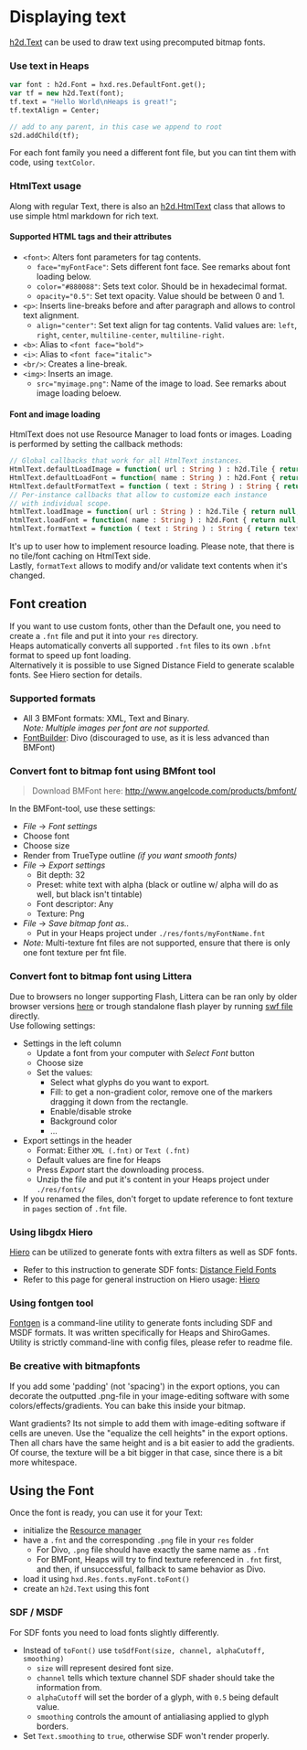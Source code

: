 # Displaying text

[h2d.Text](https://heaps.io/api/h2d/Text.html) can be used to draw text using precomputed bitmap fonts.

### Use text in Heaps

```haxe
var font : h2d.Font = hxd.res.DefaultFont.get();
var tf = new h2d.Text(font);
tf.text = "Hello World\nHeaps is great!";
tf.textAlign = Center;

// add to any parent, in this case we append to root
s2d.addChild(tf);
``` 

For each font family you need a different font file, but you can tint them with code, using `textColor`. 

### HtmlText usage
Along with regular Text, there is also an [h2d.HtmlText](https://heaps.io/api/h2d/HtmlText.html) class that allows to use simple html markdown for rich text.

#### Supported HTML tags and their attributes

* `<font>`: Alters font parameters for tag contents.
  * `face="myFontFace"`: Sets different font face. See remarks about font loading below.
  * `color="#880088"`: Sets text color. Should be in hexadecimal format.
  * `opacity="0.5"`: Set text opacity. Value should be between 0 and 1.
* `<p>`: Inserts line-breaks before and after paragraph and allows to control text alignment.
  * `align="center"`: Set text align for tag contents. Valid values are: `left`, `right`, `center`, `multiline-center`, `multiline-right`.
* `<b>`: Alias to `<font face="bold">`
* `<i>`: Alias to `<font face="italic">`
* `<br/>`: Creates a line-break.
* `<img>`: Inserts an image.
  * `src="myimage.png"`: Name of the image to load. See remarks about image loading beloew.

#### Font and image loading
HtmlText does not use Resource Manager to load fonts or images. Loading is performed by setting the callback methods:
```haxe
// Global callbacks that work for all HtmlText instances.
HtmlText.defaultLoadImage = function( url : String ) : h2d.Tile { return null; }
HtmlText.defaultLoadFont = function( name : String ) : h2d.Font { return null; }
HtmlText.defaultFormatText = function ( text : String ) : String { return text; }
// Per-instance callbacks that allow to customize each instance
// with individual scope.
htmlText.loadImage = function( url : String ) : h2d.Tile { return null; }
htmlText.loadFont = function( name : String ) : h2d.Font { return null; }
htmlText.formatText = function ( text : String ) : String { return text; }
```
It's up to user how to implement resource loading. Please note, that there is no tile/font caching on HtmlText side.  
Lastly, `formatText` allows to modify and/or validate text contents when it's changed.

## Font creation

If you want to use custom fonts, other than the Default one, you need to create a `.fnt` file and put it into your `res` directory.  
Heaps automatically converts all supported `.fnt` files to its own `.bfnt` format to speed up font loading.  
Alternatively it is possible to use Signed Distance Field to generate scalable fonts. See Hiero section for details.

### Supported formats

* All 3 BMFont formats: XML, Text and Binary.  
  _Note: Multiple images per font are not supported._
* [FontBuilder](https://github.com/andryblack/fontbuilder): Divo (discouraged to use, as it is less advanced than BMFont)

### Convert font to bitmap font using BMfont tool
  
> Download BMFont here: <http://www.angelcode.com/products/bmfont/>

In the BMFont-tool, use these settings:

* _File_ → _Font settings_
 * Choose font
 * Choose size 
 * Render from TrueType outline _(if you want smooth fonts)_
* _File_ → _Export settings_
  * Bit depth: 32
  * Preset: white text with alpha (black or outline w/ alpha will do as well, but black isn't tintable)
  * Font descriptor: Any
  * Texture: Png
* _File_ → _Save bitmap font as.._ 
  * Put in your Heaps project under `./res/fonts/myFontName.fnt` 
* _Note:_ Multi-texture fnt files are not supported, ensure that there is only one font texture per fnt file.

### Convert font to bitmap font using Littera

Due to browsers no longer supporting Flash, Littera can be ran only by older browser versions [here](http://www.kvazars.com/littera/) 
or trough standalone flash player by running [swf file](http://www.kvazars.com/littera/littera.swf) directly.  
Use following settings:

* Settings in the left column
  * Update a font from your computer with _Select Font_ button
  * Choose size 
  * Set the values:
    * Select what glyphs do you want to export.
    * Fill: to get a non-gradient color, remove one of the markers dragging it down from the rectangle.
    * Enable/disable stroke
    * Background color
    * ...
* Export settings in the header
  * Format: Either `XML (.fnt)` or `Text (.fnt)`
  * Default values are fine for Heaps
  * Press _Export_ start the downloading process.
  * Unzip the file and put it's content in your Heaps project under `./res/fonts/` 
* If you renamed the files, don't forget to update reference to font texture in `pages` section of `.fnt` file.

### Using libgdx Hiero

[Hiero](https://libgdx.com/wiki/tools/hiero) can be utilized to generate fonts with extra filters as well as SDF fonts. 

* Refer to this instruction to generate SDF fonts: [Distance Field Fonts](https://github.com/libgdx/libgdx/wiki/Distance-field-fonts)
* Refer to this page for general instruction on Hiero usage: [Hiero](https://github.com/libgdx/libgdx/wiki/Hiero)

### Using fontgen tool

[Fontgen](https://github.com/Yanrishatum/fontgen/) is a command-line utility to generate fonts including SDF and MSDF formats. It was written specifically for Heaps and ShiroGames.  
Utility is strictly command-line with config files, please refer to readme file.

### Be creative with bitmapfonts

If you add some 'padding' (not 'spacing') in the export options, you can decorate the outputted .png-file in your image-editing software with some colors/effects/gradients. You can bake this inside your bitmap.

Want gradients? Its not simple to add them with image-editing software if cells are uneven. Use the "equalize the cell heights" in the export options. Then all chars have the same height and is a bit easier to add the gradients. Of course, the texture will be a bit bigger in that case, since there is a bit more whitespace.

## Using the Font

Once the font is ready, you can use it for your Text:
* initialize the [Resource manager](https://github.com/HeapsIO/heaps/wiki/Resource-Management)
* have a `.fnt` and the corresponding `.png` file in your `res` folder
  * For Divo, `.png` file should have exactly the same name as `.fnt`
  * For BMFont, Heaps will try to find texture referenced in `.fnt` first, and then, if unsuccessful, fallback to same behavior as Divo.
* load it using `hxd.Res.fonts.myFont.toFont()`
* create an `h2d.Text` using this font

### SDF / MSDF
For SDF fonts you need to load fonts slightly differently.

* Instead of `toFont()` use `toSdfFont(size, channel, alphaCutoff, smoothing)`
  * `size` will represent desired font size.
  * `channel` tells which texture channel SDF shader should take the information from.
  * `alphaCutoff` will set the border of a glyph, with `0.5` being default value.
  * `smoothing` controls the amount of antialiasing applied to glyph borders. 
* Set `Text.smoothing` to `true`, otherwise SDF won't render properly.
